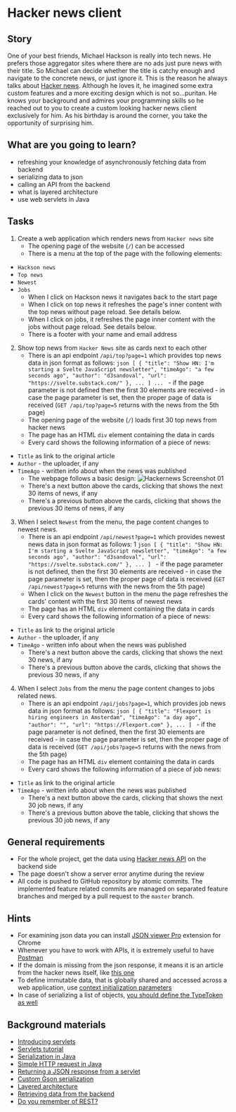 # Hacker news client

## Story

One of your best friends, Michael Hackson is really into tech news.
He prefers those aggregator sites where there are no ads
just pure news with their title. So Michael can decide whether the title is catchy enough
and navigate to the concrete news, or just ignore it. This is the reason he always talks about
[Hacker news](https://news.ycombinator.com/news). Although he loves it, he imagined
some extra custom features and a more exciting design which is not so...puritan.
He knows your background and admires your programming skills so he reached out to you
to create a custom looking hacker news client exclusively for him.
As his birthday is around the corner, you take the opportunity of surprising him.

## What are you going to learn?

- refreshing your knowledge of asynchronously fetching data from backend
- serializing data to json
- calling an API from the backend
- what is layered architecture
- use web servlets in Java


## Tasks

1. Create a web application which renders news from `Hacker news` site
    - The opening page of the website (`/`) can be accessed
    - There is a menu at the top of the page with the following elements:
- `Hackson news`
- `Top news`
- `Newest`
- `Jobs`
    - When I click on Hackson news it navigates back to the start page
    - When I click on top news it refreshes the page's inner content with the top news without page reload. See details below.
    - When I click on jobs, it refreshes the page inner content with the jobs without page reload. See details below.
    - There is a footer with your name and email address

2. Show top news from `Hacker News` site as cards next to each other
    - There is an api endpoint `/api/top?page=1` which provides top news data in json format as follows: ```json [
  {
  "title": "Show HN: I'm starting a Svelte JavaScript newsletter",
  "timeAgo": "a few seconds ago",
  "author": "d3sandoval",
  "url": "https://svelte.substack.com/"
  },
  ...
] ... ``` - if the page parameter is not defined then the first 30 elements are received - in case the page parameter is set, then the proper page of data is received (`GET /api/top?page=5` returns with the news from the 5th page)
    - The opening page of the website (`/`) loads first 30 top news from hacker news
    - The page has an HTML `div` element containing the data in cards
    - Every card shows the following information of a piece of news:
- `Title` as link to the original article
- `Author` - the uploader, if any
- `TimeAgo` - written info about when the news was published
    - The webpage follows a basic design: ![Hackernews Screenshot 01](../../media/oop/hacker-news-screenshot-01.png)
    - There's a next button above the cards, clicking that shows the next 30 items of news, if any
    - There's a previous button above the cards, clicking that shows the previous 30 items of news, if any

3. When I select `Newest` from the menu, the page content changes to newest news.
    - There is an api endpoint `/api/newest?page=1` which provides newest news data in json format as follows: 1        ```json [
  {
  "title": "Show HN: I'm starting a Svelte JavaScript newsletter",
  "timeAgo": "a few seconds ago",
  "author": "d3sandoval",
  "url": "https://svelte.substack.com/"
  },
  ...
] ``` - if the page parameter is not defined, then the first 30 elements are received - in case the page parameter is set, then the proper page of data is received (`GET /api/newest?page=5` returns with the news from the 5th page)
    - When I click on the `Newest` button in the menu the page refreshes the cards' content with the first 30 items of newest news
    - The page has an HTML `div` element containing the data in cards
    - Every card shows the following information of a piece of news:
- `Title` as link to the original article
- `Author` - the uploader, if any
- `TimeAgo` - written info about when the news was published
    - There's a next button above the cards, clicking that shows the next 30 news, if any
    - There's a previous button above the cards, clicking that shows the previous 30 news, if any

4. When I select `Jobs` from the menu the page content changes to jobs related news.
    - There is an api endpoint `/api/jobs?page=1`, which provides job news data in json format as follows: ```json [
  {
      "title": "Flexport is hiring engineers in Amsterdam",
      "timeAgo": "a day ago",
      "author": "",
      "url": "https://Flexport.com"
  },
  ...
] ``` - if the page parameter is not defined, then the first 30 elements are received - in case the page parameter is set, then the proper page of data is received (`GET /api/jobs?page=5` returns with the news from the 5th page)
    - The page has an HTML `div` element containing the data in cards
    - Every card shows the following information of a piece of job news:
- `Title` as link to the original article
- `TimeAgo` - written info about when the news was published
    - There's a next button above the cards, clicking that shows the next 30 job news, if any
    - There's a previous button above the table, clicking that shows the previous 30 job news, if any

## General requirements

- For the whole project, get the data using [Hacker news API](https://api.hnpwa.com/v0) on the backend side
- The page doesn't show a server error anytime during the review
- All code is pushed to GitHub repository by atomic commits. The implemented feature related commits are managed on separated feature branches and merged by a pull request to the `master` branch.

## Hints

- For examining json data you can install [JSON viewer Pro](https://chrome.google.com/webstore/detail/json-viewer-pro/eifflpmocdbdmepbjaopkkhbfmdgijcc) extension for Chrome
- Whenever you have to work with APIs, it is extremely useful to have [Postman](https://www.postman.com/)
- If the domain is missing from the json response, it means it is an article from the hacker news itself, like [this one](https://news.ycombinator.com/item?id=23574723)
- To define immutable data, that is globally shared and accessed across a web application, use [context initialization parameters](https://www.baeldung.com/context-servlet-initialization-param#initializing-context-parameters)
- In case of serializing a list of objects, [you should define the TypeToken as well](https://stackoverflow.com/a/5554296)


## Background materials

- <i class="far fa-exclamation"></i> [Introducing servlets](project/curriculum/materials/pages/java/introducing-servlets.md)
- <i class="far fa-exclamation"></i> [Servlets tutorial](https://www.tutorialspoint.com/servlets/servlets-form-data.htm)
- <i class="far fa-exclamation"></i> [Serialization in Java](project/curriculum/materials/pages/java/serialization-in-java.md)
- <i class="far fa-exclamation"></i> [Simple HTTP request in Java](https://www.baeldung.com/java-http-request)
- <i class="far fa-exclamation"></i> [Returning a JSON response from a servlet](https://www.baeldung.com/servlet-json-response)
- <i class="far fa-exclamation"></i> [Custom Gson serialization](https://futurestud.io/tutorials/gson-advanced-custom-serialization-part-1)
- <i class="far fa-book-open"></i> [Layered architecture](https://medium.com/@priyalwalpita/software-architecture-patterns-layered-architecture-a3b89b71a057)
- <i class="far fa-book-open"></i> [Retrieving data from the backend](project/curriculum/materials/pages/web/the-last-missing-piece-api.md)
- <i class="far fa-book-open"></i> [Do you remember of REST?](project/curriculum/materials/pages/web/restful.md)

